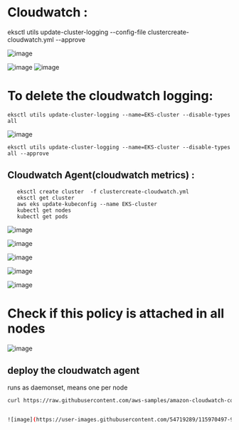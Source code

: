 # Cloudwatch :


   eksctl utils update-cluster-logging --config-file clustercreate-cloudwatch.yml --approve
   
![image](https://user-images.githubusercontent.com/54719289/115937374-bf32fb00-a48f-11eb-9dc3-6705505eba82.png)

![image](https://user-images.githubusercontent.com/54719289/115937421-e984b880-a48f-11eb-84d0-d10a3080cc4e.png)
![image](https://user-images.githubusercontent.com/54719289/115937519-11741c00-a490-11eb-9e1a-301e60ae29d4.png)



 # To delete the cloudwatch logging:
 
    eksctl utils update-cluster-logging --name=EKS-cluster --disable-types all
 
 ![image](https://user-images.githubusercontent.com/54719289/115937847-d1616900-a490-11eb-8c58-f2a42a722c97.png)

    eksctl utils update-cluster-logging --name=EKS-cluster --disable-types all --approve
   


## Cloudwatch Agent(cloudwatch metrics)   :

       eksctl create cluster  -f clustercreate-cloudwatch.yml
       eksctl get cluster
       aws eks update-kubeconfig --name EKS-cluster
       kubectl get nodes
       kubectl get pods
       
![image](https://user-images.githubusercontent.com/54719289/115970201-d7ab2000-a538-11eb-81ab-b1e27e6661e5.png)

![image](https://user-images.githubusercontent.com/54719289/115970228-f90c0c00-a538-11eb-8af7-eff60965e80d.png)

![image](https://user-images.githubusercontent.com/54719289/115970237-09bc8200-a539-11eb-8938-4e654c1d302b.png)

![image](https://user-images.githubusercontent.com/54719289/115970307-69b32880-a539-11eb-90e2-705ae4c04643.png)

![image](https://user-images.githubusercontent.com/54719289/115970324-851e3380-a539-11eb-9e9e-b301c3ddc536.png)


# Check if this policy is attached  in all nodes

![image](https://user-images.githubusercontent.com/54719289/115970405-ffe74e80-a539-11eb-820f-ad78076f1e9a.png)


## deploy the cloudwatch agent
runs as daemonset, means one per node

```bash
curl https://raw.githubusercontent.com/aws-samples/amazon-cloudwatch-container-insights/master/k8s-yaml-templates/quickstart/cwagent-fluentd-quickstart.yaml | sed "s/{{cluster_name}}/EKS-course-cluster/;s/{{region_name}}/eu-west-2/" | kubectl apply -f 


![image](https://user-images.githubusercontent.com/54719289/115970497-97e53800-a53a-11eb-9689-f98b6671c8d5.png)



  
